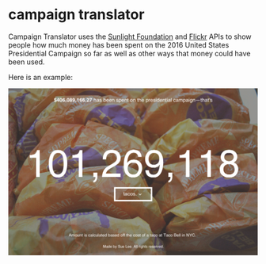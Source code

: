 # campaign translator

Campaign Translator uses the [Sunlight Foundation][Sunlight Foundation] and [Flickr][Flickr] APIs to show people how much money has been spent on the 2016 United States Presidential Campaign so far as well as other ways that money could have been used. 

[Sunlight Foundation]: http://sunlightfoundation.com/
[Flickr]: http://www.flickr.com

Here is an example:

![tacos](images/tacos.png)